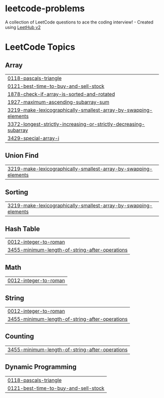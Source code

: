 # leetcode-problems
A collection of LeetCode questions to ace the coding interview! - Created using [LeetHub v2](https://github.com/arunbhardwaj/LeetHub-2.0)

<!---LeetCode Topics Start-->
# LeetCode Topics
## Array
|  |
| ------- |
| [0118-pascals-triangle](https://github.com/ravneet03/leetcode-problems/tree/master/0118-pascals-triangle) |
| [0121-best-time-to-buy-and-sell-stock](https://github.com/ravneet03/leetcode-problems/tree/master/0121-best-time-to-buy-and-sell-stock) |
| [1878-check-if-array-is-sorted-and-rotated](https://github.com/ravneet03/leetcode-problems/tree/master/1878-check-if-array-is-sorted-and-rotated) |
| [1927-maximum-ascending-subarray-sum](https://github.com/ravneet03/leetcode-problems/tree/master/1927-maximum-ascending-subarray-sum) |
| [3219-make-lexicographically-smallest-array-by-swapping-elements](https://github.com/ravneet03/leetcode-problems/tree/master/3219-make-lexicographically-smallest-array-by-swapping-elements) |
| [3372-longest-strictly-increasing-or-strictly-decreasing-subarray](https://github.com/ravneet03/leetcode-problems/tree/master/3372-longest-strictly-increasing-or-strictly-decreasing-subarray) |
| [3429-special-array-i](https://github.com/ravneet03/leetcode-problems/tree/master/3429-special-array-i) |
## Union Find
|  |
| ------- |
| [3219-make-lexicographically-smallest-array-by-swapping-elements](https://github.com/ravneet03/leetcode-problems/tree/master/3219-make-lexicographically-smallest-array-by-swapping-elements) |
## Sorting
|  |
| ------- |
| [3219-make-lexicographically-smallest-array-by-swapping-elements](https://github.com/ravneet03/leetcode-problems/tree/master/3219-make-lexicographically-smallest-array-by-swapping-elements) |
## Hash Table
|  |
| ------- |
| [0012-integer-to-roman](https://github.com/ravneet03/leetcode-problems/tree/master/0012-integer-to-roman) |
| [3455-minimum-length-of-string-after-operations](https://github.com/ravneet03/leetcode-problems/tree/master/3455-minimum-length-of-string-after-operations) |
## Math
|  |
| ------- |
| [0012-integer-to-roman](https://github.com/ravneet03/leetcode-problems/tree/master/0012-integer-to-roman) |
## String
|  |
| ------- |
| [0012-integer-to-roman](https://github.com/ravneet03/leetcode-problems/tree/master/0012-integer-to-roman) |
| [3455-minimum-length-of-string-after-operations](https://github.com/ravneet03/leetcode-problems/tree/master/3455-minimum-length-of-string-after-operations) |
## Counting
|  |
| ------- |
| [3455-minimum-length-of-string-after-operations](https://github.com/ravneet03/leetcode-problems/tree/master/3455-minimum-length-of-string-after-operations) |
## Dynamic Programming
|  |
| ------- |
| [0118-pascals-triangle](https://github.com/ravneet03/leetcode-problems/tree/master/0118-pascals-triangle) |
| [0121-best-time-to-buy-and-sell-stock](https://github.com/ravneet03/leetcode-problems/tree/master/0121-best-time-to-buy-and-sell-stock) |
<!---LeetCode Topics End-->